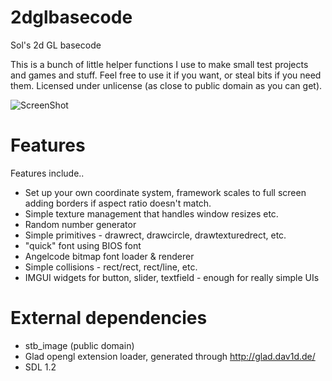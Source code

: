 # 2dglbasecode
Sol's 2d GL basecode

This is a bunch of little helper functions I use to make small test projects and
games and stuff. Feel free to use it if you want, or steal bits if you need them.
Licensed under unlicense (as close to public domain as you can get).

![ScreenShot](https://raw.github.com/jarikomppa/2dglbasecode/master/screenshot.jpg)

# Features

Features include..

- Set up your own coordinate system, framework scales to full screen adding borders if aspect ratio doesn't match. 
- Simple texture management that handles window resizes etc.
- Random number generator
- Simple primitives - drawrect, drawcircle, drawtexturedrect, etc.
- "quick" font using BIOS font
- Angelcode bitmap font loader & renderer
- Simple collisions - rect/rect, rect/line, etc.
- IMGUI widgets for button, slider, textfield - enough for really simple UIs

# External dependencies 

- stb_image (public domain)
- Glad opengl extension loader, generated through http://glad.dav1d.de/
- SDL 1.2
